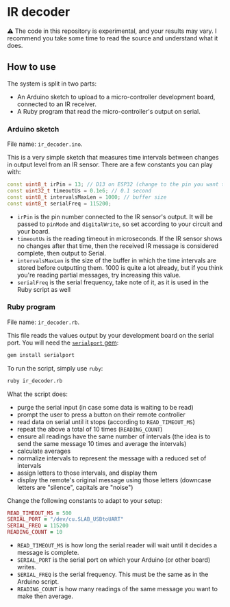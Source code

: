 IR decoder
==========

:warning: The code in this repository is experimental, and your results may vary. I recommend you take some time to read the source and understand what it does.

## How to use

The system is split in two parts:
- An Arduino sketch to upload to a micro-controller development board, connected to an IR receiver.
- A Ruby program that read the micro-controller's output on serial.

### Arduino sketch

File name: `ir_decoder.ino`.

This is a very simple sketch that measures time intervals between changes in output level from an IR sensor.
There are a few constants you can play with:

```cpp
const uint8_t irPin = 13; // D13 on ESP32 (change to the pin you want to use)
const uint32_t timeoutUs = 0.1e6; // 0.1 second
const uint8_t intervalsMaxLen = 1000; // buffer size
const uint8_t serialFreq = 115200;
```

- `irPin` is the pin number connected to the IR sensor's output. It will be passed to `pinMode` and `digitalWrite`, so set according to your circuit and your board.
- `timeoutUs` is the reading timeout in microseconds. If the IR sensor shows no changes after that time, then the received IR message is considered complete, then output to Serial.
- `intervalsMaxLen` is the size of the buffer in which the time intervals are stored before outputting them. 1000 is quite a lot already, but if you think you're reading partial messages, try increasing this value.
- `serialFreq` is the serial frequency, take note of it, as it is used in the Ruby script as well

### Ruby program

File name: `ir_decoder.rb`.

This file reads the values output by your development board on the serial port.
You will need the [`serialport` gem](https://github.com/hparra/ruby-serialport):

```sh
gem install serialport
```

To run the script, simply use `ruby`:

```sh
ruby ir_decoder.rb
```

What the script does:

- purge the serial input (in case some data is waiting to be read)
- prompt the user to press a button on their remote controller
- read data on serial until it stops (according to `READ_TIMEOUT_MS`)
- repeat the above a total of 10 times (`READING_COUNT`)
- ensure all readings have the same number of intervals (the idea is to send the same message 10 times and average the intervals)
- calculate averages
- normalize intervals to represent the message with a reduced set of intervals
- assign letters to those intervals, and display them
- display the remote's original message using those letters (downcase letters are "silence", capitals are "noise")

Change the following constants to adapt to your setup:

```rb
READ_TIMEOUT_MS = 500
SERIAL_PORT = "/dev/cu.SLAB_USBtoUART"
SERIAL_FREQ = 115200
READING_COUNT = 10
```

- `READ_TIMEOUT_MS` is how long the serial reader will wait until it decides a message is complete.
- `SERIAL_PORT` is the serial port on which your Arduino (or other board) writes.
- `SERIAL_FREQ` is the serial frequency. This must be the same as in the Arduino script.
- `READING_COUNT` is how many readings of the same message you want to make then average.
